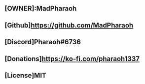 ## [OWNER]:MadPharaoh
## [Github]https://github.com/MadPharaoh
## [Discord]Pharaoh#6736
## [Donations]https://ko-fi.com/pharaoh1337
## [License]MIT
